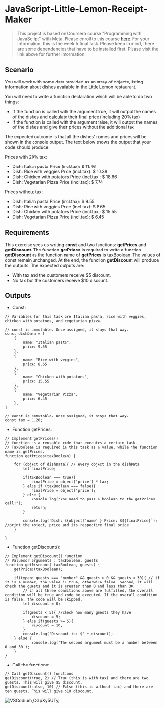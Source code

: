 # JavaScript-Little-Lemon-Receipt-Maker

> This project is based on Coursera course "Programming with JavaScript" with Meta. Please enroll to this course [here](https://www.coursera.org/learn/programming-with-javascript).
> For your information, this is the week 5 final task. Please keep in mind, there are some dependencies that have to be installed first. Please visit the link above for further information. 

## Scenario

You will work with some data provided as an array of objects, listing information about dishes available in the Little Lemon restaurant.

You will need to write a function declaration which will be able to do two things:
* If the function is called with the argument true, it will output the names of the dishes and calculate their final price (including 20% tax)
* If the function is called with the argument false, it will output the names of the dishes and give their prices without the additional tax

The expected outcome is that all the dishes' names and prices will be shown in the console output.
The text below shows the output that your code should produce:

Prices with 20% tax:
* Dish: Italian pasta Price (incl.tax): $ 11.46
* Dish: Rice with veggies Price (incl.tax): $ 10.38
* Dish: Chicken with potatoes Price (incl.tax): $ 18.66
* Dish: Vegetarian Pizza Price (incl.tax): $ 7.74

Prices without tax:
* Dish: Italian pasta Price (incl.tax): $ 9.55
* Dish: Rice with veggies Price (incl.tax): $ 8.65
* Dish: Chicken with potatoes Price (incl.tax): $ 15.55
* Dish: Vegetarian Pizza Price (incl.tax): $ 6.45

## Requirements 

This exercise sees us writing **const** and two functions: **getPrices** and **getDiscount**. The function **getPrices** is required to write a function **getDiscount** as the function name of **getPrices** is taxBoolean. 
The values of const remain unchanged. At the end, the function **getDiscount** will produce the outputs. The expected outputs are: 
* With tax and the customers receive $5 discount.
* No tax but the customers receive $10 discount.

## Outputs

* Const: 
```
// Variables for this task are Italian pasta, rice with veggies, chicken with potatoes, and vegetarian pizza.  

// const is immutable. Once assigned, it stays that way.
const dishData = [
    {
        name: "Italian pasta",
        price: 9.55
    },
    {
        name: "Rice with veggies",
        price: 8.65
    },
    {
        name: "Chicken with potatoes",
        price: 15.55
    },
    {
        name: "Vegetarian Pizza",
        price: 6.45
    },
]

// const is immutable. Once assigned, it stays that way.
const tax = 1.20;
```

* Function getPrices: 
```
// Implement getPrices()
// function is a reusable code that executes a certain task. 
// TaxBoolean is required in this task as a value, while the function name is getPrices. 
function getPrices(taxBoolean) {
    
    for (object of dishData){ // every object in the dishData
        let finalPrice;

        if(taxBoolean === true){
            finalPrice = object['price'] * tax;
        } else if (taxBoolean === false){
            finalPrice = object['price'];
        } else {
            console.log("You need to pass a boolean to the getPrices call!");
            return;
        }
        
        console.log(`Dish: ${object['name']} Price: $${finalPrice}`); //print the object, price and its respective final price
    }

}
```

* Function getDiscount():
```
// Implement getDiscount() function
// Valuesor arguments : taxBoolean, guests
function getDiscount( taxBoolean, guests) {
    getPrices(taxBoolean);

    if(typeof guests === "number" && guests > 0 && guests < 30){ // if it is a number, the value is true, otherwise false. Second, it will check the guests and it is greater than 0 and less than 30. 
        // if all three conditions above are fulfilled, the overall condition will be true and code be executed. If the overall condition is false, the code will be skipped. 
        let discount = 0;

        if(guests < 5){ //check how many guests they have
            discount = 5;
        } else if(guests >= 5){
            discount = 10;
        }
        console.log('Discount is: $' + discount);
    } else { 
            console.log('The second argument must be a number between 0 and 30');
    }
}
```

* Call the functions:

```
// Call getDiscount() functions
getDiscount(true, 2) // True (this is with tax) and there are two guests. This will give $5 discount.
getDiscount(false, 10) // False (this is without tax) and there are ten guests. This will give $10 discount. 
```

![VSCodium_CGpXy5UTyj](https://github.com/Kwangsa19/JavaScript-Little-Lemon-Receipt-Maker/assets/135963482/b33462ab-8a35-4393-a0ca-97cefec261b0)
